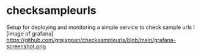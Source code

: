 # checksampleurls
Setup for deploying and monitoring a simple service to check sample urls
![image of grafana]
https://github.com/grajappan/checksampleurls/blob/main/grafana-screenshot.png
